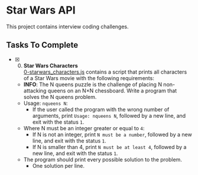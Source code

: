 # Star Wars API
This project contains interview coding challenges.

## Tasks To Complete
+ [x] 0. **Star Wars Characters**<br/>[0-starwars_characters.js](0-starwars_characters.js) contains a script that prints all characters of a Star Wars movie with the following requirements:
  + **INFO**: The N queens puzzle is the challenge of placing N non-attacking queens on an N×N chessboard. Write a program that solves the N queens problem.
  + Usage: `nqueens N`:
    + If the user called the program with the wrong number of arguments, print `Usage: nqueens N`, followed by a new line, and exit with the status `1`.
  + Where N must be an integer greater or equal to `4`:
    + If N is not an integer, print `N must be a number`, followed by a new line, and exit with the status `1`.
    + If N is smaller than 4, print `N must be at least 4`, followed by a new line, and exit with the status `1`.
  + The program should print every possible solution to the problem.
    + One solution per line.
